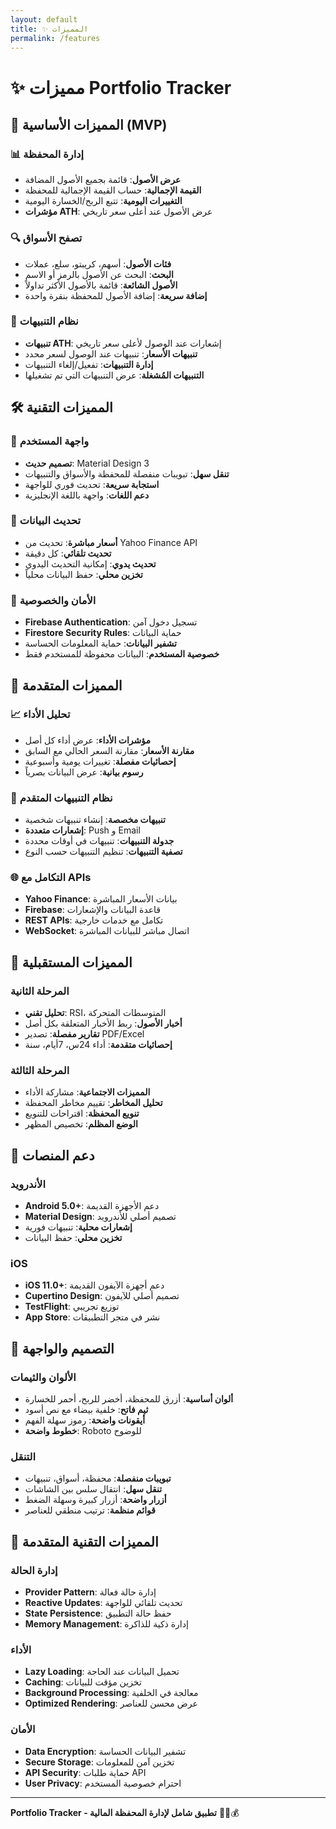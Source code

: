 ```yaml
---
layout: default
title: ✨ المميزات
permalink: /features
---
```


# ✨ مميزات Portfolio Tracker

## 🎯 المميزات الأساسية (MVP)

### 📊 إدارة المحفظة
- **عرض الأصول**: قائمة بجميع الأصول المضافة
- **القيمة الإجمالية**: حساب القيمة الإجمالية للمحفظة
- **التغييرات اليومية**: تتبع الربح/الخسارة اليومية
- **مؤشرات ATH**: عرض الأصول عند أعلى سعر تاريخي

### 🔍 تصفح الأسواق
- **فئات الأصول**: أسهم، كريبتو، سلع، عملات
- **البحث**: البحث عن الأصول بالرمز أو الاسم
- **الأصول الشائعة**: قائمة بالأصول الأكثر تداولاً
- **إضافة سريعة**: إضافة الأصول للمحفظة بنقرة واحدة

### 🔔 نظام التنبيهات
- **تنبيهات ATH**: إشعارات عند الوصول لأعلى سعر تاريخي
- **تنبيهات الأسعار**: تنبيهات عند الوصول لسعر محدد
- **إدارة التنبيهات**: تفعيل/إلغاء التنبيهات
- **التنبيهات المُشغلة**: عرض التنبيهات التي تم تشغيلها

## 🛠️ المميزات التقنية

### 📱 واجهة المستخدم
- **تصميم حديث**: Material Design 3
- **تنقل سهل**: تبويبات منفصلة للمحفظة والأسواق والتنبيهات
- **استجابة سريعة**: تحديث فوري للواجهة
- **دعم اللغات**: واجهة باللغة الإنجليزية

### 🔄 تحديث البيانات
- **أسعار مباشرة**: تحديث من Yahoo Finance API
- **تحديث تلقائي**: كل دقيقة
- **تحديث يدوي**: إمكانية التحديث اليدوي
- **تخزين محلي**: حفظ البيانات محلياً

### 🔐 الأمان والخصوصية
- **Firebase Authentication**: تسجيل دخول آمن
- **Firestore Security Rules**: حماية البيانات
- **تشفير البيانات**: حماية المعلومات الحساسة
- **خصوصية المستخدم**: البيانات محفوظة للمستخدم فقط

## 🚀 المميزات المتقدمة

### 📈 تحليل الأداء
- **مؤشرات الأداء**: عرض أداء كل أصل
- **مقارنة الأسعار**: مقارنة السعر الحالي مع السابق
- **إحصائيات مفصلة**: تغييرات يومية وأسبوعية
- **رسوم بيانية**: عرض البيانات بصرياً

### 🔔 نظام التنبيهات المتقدم
- **تنبيهات مخصصة**: إنشاء تنبيهات شخصية
- **إشعارات متعددة**: Push و Email
- **جدولة التنبيهات**: تنبيهات في أوقات محددة
- **تصفية التنبيهات**: تنظيم التنبيهات حسب النوع

### 🌐 التكامل مع APIs
- **Yahoo Finance**: بيانات الأسعار المباشرة
- **Firebase**: قاعدة البيانات والإشعارات
- **REST APIs**: تكامل مع خدمات خارجية
- **WebSocket**: اتصال مباشر للبيانات المباشرة

## 🔮 المميزات المستقبلية

### المرحلة الثانية
- **تحليل تقني**: RSI، المتوسطات المتحركة
- **أخبار الأصول**: ربط الأخبار المتعلقة بكل أصل
- **تقارير مفصلة**: تصدير PDF/Excel
- **إحصائيات متقدمة**: أداء 24س، 7أيام، سنة

### المرحلة الثالثة
- **المميزات الاجتماعية**: مشاركة الأداء
- **تحليل المخاطر**: تقييم مخاطر المحفظة
- **تنويع المحفظة**: اقتراحات للتنويع
- **الوضع المظلم**: تخصيص المظهر

## 📱 دعم المنصات

### الأندرويد
- **Android 5.0+**: دعم الأجهزة القديمة
- **Material Design**: تصميم أصلي للأندرويد
- **إشعارات محلية**: تنبيهات فورية
- **تخزين محلي**: حفظ البيانات

### iOS
- **iOS 11.0+**: دعم أجهزة الآيفون القديمة
- **Cupertino Design**: تصميم أصلي للآيفون
- **TestFlight**: توزيع تجريبي
- **App Store**: نشر في متجر التطبيقات

## 🎨 التصميم والواجهة

### الألوان والثيمات
- **ألوان أساسية**: أزرق للمحفظة، أخضر للربح، أحمر للخسارة
- **ثيم فاتح**: خلفية بيضاء مع نص أسود
- **أيقونات واضحة**: رموز سهلة الفهم
- **خطوط واضحة**: Roboto للوضوح

### التنقل
- **تبويبات منفصلة**: محفظة، أسواق، تنبيهات
- **تنقل سهل**: انتقال سلس بين الشاشات
- **أزرار واضحة**: أزرار كبيرة وسهلة الضغط
- **قوائم منظمة**: ترتيب منطقي للعناصر

## 🔧 المميزات التقنية المتقدمة

### إدارة الحالة
- **Provider Pattern**: إدارة حالة فعالة
- **Reactive Updates**: تحديث تلقائي للواجهة
- **State Persistence**: حفظ حالة التطبيق
- **Memory Management**: إدارة ذكية للذاكرة

### الأداء
- **Lazy Loading**: تحميل البيانات عند الحاجة
- **Caching**: تخزين مؤقت للبيانات
- **Background Processing**: معالجة في الخلفية
- **Optimized Rendering**: عرض محسن للعناصر

### الأمان
- **Data Encryption**: تشفير البيانات الحساسة
- **Secure Storage**: تخزين آمن للمعلومات
- **API Security**: حماية طلبات API
- **User Privacy**: احترام خصوصية المستخدم

---

**Portfolio Tracker - تطبيق شامل لإدارة المحفظة المالية** 🚀📱💰
